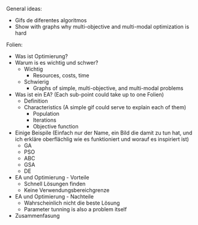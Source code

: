 General ideas:
- Gifs de diferentes algoritmos
- Show with graphs why multi-objective and multi-modal optimization is hard

Folien:
- Was ist Optimierung?
- Warum is es wichtig und schwer?
    + Wichtig
        * Resources, costs, time
    + Schwierig
        * Graphs of simple, multi-objective, and multi-modal problems
- Was ist ein EA? (Each sub-point could take up to one Folien)
    + Definition
    + Characteristics (A simple gif could serve to explain each of them)
        * Population
        * Iterations
        * Objective function
- Einige Beispile (Einfach nur der Name, ein Bild die damit zu tun hat, und ich erkläre oberflächlig wie es funktioniert und worauf es inspiriert ist)
    + GA
    + PSO
    + ABC
    + GSA
    + DE
- EA und Optimierung - Vorteile
    + Schnell Lösungen finden
    + Keine Verwendungsbereichgrenze
- EA und Optimierung - Nachteile
    + Wahrscheinlich nicht die beste Lösung
    + Parameter tunning is also a problem itself
- Zusammenfasung
